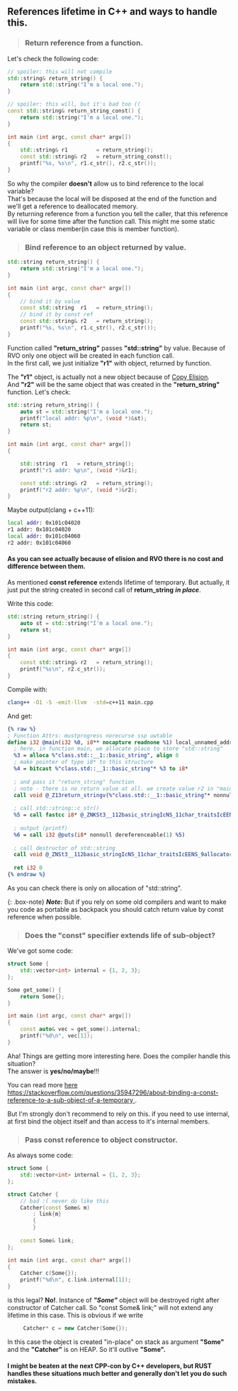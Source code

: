 ## References lifetime in C++ and ways to handle this.

> 
> ### Return reference from a function.
>

Let's check the following code:

```c++
// spoiler: this will not compile
std::string& return_string() {
    return std::string("I'm a local one.");
}

// spoiler: this will, but it's bad too ((
const std::string& return_string_const() {
    return std::string("I'm a local one.");
}

int main (int argc, const char* argv[])
{
    std::string& r1         = return_string();
    const std::string& r2   = return_string_const();    
    printf("%s, %s\n", r1.c_str(), r2.c_str());
}
```

So why the compiler **doesn't** allow us to bind reference to the local variable?  
That's  because the local will be disposed at the end of the function and we'll get a reference to deallocated memory.  
By returning reference from a function you tell the caller, that this reference will live for some time after the function call. This might me some static variable 
or class member(in case this is member function).

> 
> ### Bind reference to an object returned by value.
>

```c++
std::string return_string() {
    return std::string("I'm a local one.");
}

int main (int argc, const char* argv[])
{
    // bind it by value
    const std::string  r1   = return_string();    
    // bind it by const ref
    const std::string& r2   = return_string();
    printf("%s, %s\n", r1.c_str(), r2.c_str());
}
```

Function called __"return_string"__ passes __"std::string"__ by value. Because of RVO only one object will be created in each function call.  
In the first call, we just initialize __"r1"__ with object, returned by function. 


The __"r1"__ object, is actually not a new object because of [Copy Elision](https://en.cppreference.com/w/cpp/language/copy_elision).  
And __"r2"__ will be the same object that was created in the __"return_string"__ function. Let's check:

```c++
std::string return_string() {
    auto st = std::string("I'm a local one.");
    printf("local addr: %p\n", (void *)&st);
    return st;
}

int main (int argc, const char* argv[])
{

    std::string  r1   = return_string();
    printf("r1 addr: %p\n", (void *)&r1);

    const std::string& r2   = return_string();
    printf("r2 addr: %p\n", (void *)&r2);
}
```

Maybe output(clang + c++11):
```bash
local addr: 0x101c04020
r1 addr: 0x101c04020
local addr: 0x101c04060
r2 addr: 0x101c04060
```

#### As you can see actually because of elision and RVO there is no cost and difference between them.

As mentioned **const reference** extends lifetime of temporary. But actually, it just put the string created in second call of **return_string** ___in place___.  

Write this code: 

```c++
std::string return_string() {
    auto st = std::string("I'm a local one.");
    return st;
}

int main (int argc, const char* argv[])
{
    const std::string& r2   = return_string();    
    printf("%s\n", r2.c_str());
}
```
Compile with:
```bash
clang++ -O1 -S -emit-llvm  -std=c++11 main.cpp
```
And get:
```llvm
{% raw %}
; Function Attrs: mustprogress norecurse ssp uwtable
define i32 @main(i32 %0, i8** nocapture readnone %1) local_unnamed_addr #3 personality i8* bitcast (i32 (...)* @__gxx_personality_v0 to i8*) {
  ; here, in function main, we allocate place to store "std::string"
  %3 = alloca %"class.std::__1::basic_string", align 8
  ; make pointer of type i8* to this structure
  %4 = bitcast %"class.std::__1::basic_string"* %3 to i8*  
  
  ; and pass it "return_string" function
  ; note - there is no return value at all. we create value r2 in "main" frame.
  call void @_Z13return_stringv(%"class.std::__1::basic_string"* nonnull sret(%"class.std::__1::basic_string") align 8 %3)
  
  ; call std::string::c_str()
  %5 = call fastcc i8* @_ZNKSt3__112basic_stringIcNS_11char_traitsIcEENS_9allocatorIcEEE5c_strEv(%"class.std::__1::basic_string"* nonnull %3) #18
  
  ; output (printf)
  %6 = call i32 @puts(i8* nonnull dereferenceable(1) %5)
  
  ; call destructor of std::string
  call void @_ZNSt3__112basic_stringIcNS_11char_traitsIcEENS_9allocatorIcEEED1Ev(%"class.std::__1::basic_string"* nonnull %3) #18  
  
  ret i32 0
{% endraw %}  
```

As you can check there is only on allocation of "std::string".

{: .box-note}
**_Note:_** But if you rely on some old compilers and want to make you code as portable as backpack you should catch return value by const reference when possible.

> 
> ### Does the "const" specifier extends life of sub-object?
>

We've got some code:

```c++
struct Some {
    std::vector<int> internal = {1, 2, 3};
};

Some get_some() {
    return Some{};
}

int main (int argc, const char* argv[])
{
    const auto& vec = get_some().internal;
    printf("%d\n", vec[1]);
}
```

Aha! Things are getting more interesting here. Does the compiler handle this situation?  
The answer is **yes/no/maybe**!!!  

You can read more [here https://stackoverflow.com/questions/35947296/about-binding-a-const-reference-to-a-sub-object-of-a-temporary
](https://stackoverflow.com/questions/35947296/about-binding-a-const-reference-to-a-sub-object-of-a-temporary).  

But I'm strongly don't recommend to rely on this. if you need to use internal, at first bind the object itself and than access to it's internal members.

> 
> ### Pass const reference to object constructor.
>

As always some code:

```c++
struct Some {
    std::vector<int> internal = {1, 2, 3};
};

struct Catcher {
    // bad :( never do like this
    Catcher(const Some& m)
        : link{m}
        {
        }
    
    const Some& link;
};

int main (int argc, const char* argv[])
{    
    Catcher c(Some{});
    printf("%d\n", c.link.internal[1]);
}
```

is this legal? **No!**. Instance of ___"Some"___ object will be destroyed right after constructor of Catcher call. So "const Some& link;" will not extend any lifetime in this case. This is obvious if we write

```c++
     Catcher* c = new Catcher(Some{});
```
In this case the object is created "in-place" on stack as argument __"Some"__ and the __"Catcher"__ is on HEAP. So it'll outlive __"Some".__

#### I might be beaten at the next CPP-con by C++ developers, but RUST handles these situations much better and generally don't let you do such mistakes.